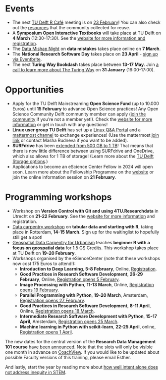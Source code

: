  
# Events

* The next [TU Delft R Café](https://delft-rcafe.github.io/home/Index.html) meeting is on [23 February](https://delft-rcafe.github.io/home/#sec-upcoming)! 
You can also check out the [resources]( https://github.com/Delft-RCafe/resources/blob/gh-pages/index.md) that the community collected for reuse. 
* A **Symposium Open Interactive Textbooks** will take place at TU Delft on **4 March** (12:30-17:30). See the [website for more information and registration](https://interactivetextbooks.tudelft.nl/symposium/intro.html).
* The [Data Mishap Night](https://datamishapsnight.com/) on **data mistakes** takes place online on **7 March**.
* The **National Research Software Day** takes place on **23 April** - [sign up via Eventbrite]( https://www.eventbrite.nl/e/national-research-software-day-tickets-761242004327).
* The next **Turing Way Bookdash** takes place between **13-17 May**. 
Join [a call to learn more about The Turing Way](https://turing-uk.zoom.us/meeting/register/tJwuf-GqpzMqHNG6DQvolLfK5qgXGfgL8aEN#/registration) on **31 January** (16:00-17:00).

# Opportunities

* Apply for the TU Delft Mainstreaming **Open Science Fund** (up to 10.000 Euros) until **15 February** to advance Open Science practices! 
Any Open Science Community Delft community member can apply ([join the community](https://docs.google.com/forms/d/e/1FAIpQLSf2Cha-gy0J5mLzMvlTjT66XLn-c0TBo5FxYG0-JC9TE5aMBw/viewform) if you’re not a member yet!). 
Check the [website for more information](https://www.tudelft.nl/en/open-science/articles-tu-delft/mainstreaming-open-science-fund-2024) or get in touch with any questions!
* **Linux user group TU Delft** has set up a [Linux Q&A Portal](https://linux.ewi.tudelft.nl/) and a [mattermost channel](https://mattermost.tudelft.nl/linux-user-group/) to exchange experiences! 
(Use the mattermost [join link](https://mattermost.tudelft.nl/signup_user_complete/?id=s6gwfjstkjfsxc3o4kw16as9ur&md=link&sbr=fa) or contact Masha Rudneva if you want to be added).
* **SURFdrive** has been [extended from 500 GB to 1 TB](https://www.surf.nl/en/news/surfdrives-birthday-treat-storage-doubles-from-500gb-to-1tb?trk=feed_main-feed-card_reshare_feed-article-content)! 
That means that there is now little difference between using SURFdrive and OneDrive, which also allows for 1 TB of storage! 
(Learn more about the [TU Delft Storage options](https://estherplomp.github.io/TNW-OS-support/posts/storage-solutions/).)
* Applications to become an eScience Center Fellow in 2024 will open soon. 
Learn more about the Fellowship Programme on the [website](https://www.esciencecenter.nl/fellowship-programme/) or join the online information session on **21 February**.

# Programming workshops

* Workshop on **Version Control with Git and using 4TU.Researchdata** in Utrecht on **21-22 February**. 
See the [website for more information](https://community.data.4tu.nl/2023/12/07/workshop-on-versioning-control-with-git/) and registration.
* [Data carpentry workshop](https://eur-nl.github.io/2024-03-14-ldev-rotterdam/) on **tabular data and starting with R**, taking place in Rotterdam, **14-15 March**.
Sign up for the waitinglist to hopefully still get a spot!
* [Geospatial Data Carpentry for Urbanism]( https://www.eventbrite.nl/e/geospatial-data-carpentry-for-urbanism-19-20-february-2024-tickets-765661693737) teaches **beginner R with a focus on geospatial data** for 1.5 GS Credits. 
This workshop takes place at TU Delft on **19-20 February**.
* Workshops organised by the eSienceCenter (note that these workshops now cost 175 Euros to attend!): 
	* **Introduction to Deep Learning**, **5-8 February**, Online, [Registration](https://www.eventbrite.nl/e/introduction-to-deep-learning-tickets-765220183167).
	* **Good Practices in Research Software Development**, **26-29 February**, Online, [Registration opens 5 February](https://www.eventbrite.nl/e/good-practices-in-research-software-development-tickets-765240042567).
	* **Image Processing with Python**, **11-13 March**, Online, [Registration opens 19 February](https://www.eventbrite.nl/e/image-processing-with-python-tickets-765247565067).
	* **Parallel Programming with Python**, **19-20 March**, Amsterdam, [Registration opens 27 February](https://www.eventbrite.nl/e/parallel-programming-in-python-tickets-295300500747).
	* **Good Practices in Research Software Development**, **8-11 April**, Online, [Registration opens 18 March](https://www.eventbrite.nl/e/good-practices-in-research-software-development-tickets-776821322487).
	* **Intermediate Research Software Development with Python**, **15-17 April**, Amsterdam, [Registration opens 25 March](https://www.eventbrite.nl/e/intermediate-research-software-development-with-python-tickets-776961852817).
	* **Machine learning in Python with scikit-learn**, **22-25 April**, online, [Registration opens 1 April](https://www.eventbrite.nl/e/machine-learning-in-python-with-scikit-learn-tickets-776965373347).

The new dates for the central version of the **Research Data Management 101 course** [have been announced](https://www.tudelft.nl/en/library/research-data-management/r/training-events/training-for-researchers/research-data-management-101). 
Note that the slots will only be visible one month in advance on [CoachView](https://tudelftgs.opleidingsportaal.nl/en-us/). 
If you would like to be updated about possible Faculty versions of this training, please email Esther. 

And lastly, start the year by reading more about [how well intent alone does not address inequity in STEM](https://doi.org/10.3390/educsci13030233).  
